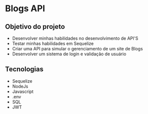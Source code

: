 # Blogs API

<h2>Objetivo do projeto</h2>
<ul>
  <li> Desenvolver minhas habilidades no desenvolvimento de API'S </li>
  <li> Testar minhas habilidades em Sequelize </li>
  <li> Criar uma API para simular o gerenciamento de um site de Blogs </li>
  <li> Desenvolver um sistema de login e validação de usuário</li>
</ul>


<h2>Tecnologias</h2>
<ul>
  <li>Sequelize</li>
  <li>NodeJs</li>
  <li>Javascript</li>
  <li>.env</li>
  <li>SQL</li>
  <li>JWT</li>
</ul>
